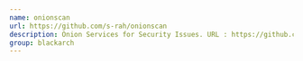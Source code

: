 ```yaml
---
name: onionscan
url: https://github.com/s-rah/onionscan
description: Onion Services for Security Issues. URL : https://github.com/s-rah/onionscan Groups : blackarch blackarch-scanner blackarch-defensive
group: blackarch
---
```

